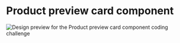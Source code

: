 # Product preview card component

![Design preview for the Product preview card component coding challenge](./design/mydesign.jpg)

